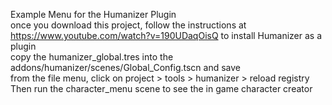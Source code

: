 Example Menu for the Humanizer Plugin  
once you download this project, follow the instructions at https://www.youtube.com/watch?v=190UDaqOisQ to install Humanizer as a plugin  
copy the humanizer_global.tres into the addons/humanizer/scenes/Global_Config.tscn and save  
from the file menu, click on project > tools > humanizer > reload registry  
Then run the character_menu scene to see the in game character creator
